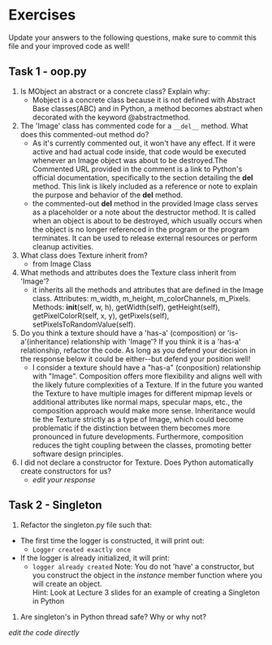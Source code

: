 # Exercises

Update your answers to the following questions, make sure to commit this file and your improved code as well!


## Task 1 - oop.py

1. Is MObject an abstract or a concrete class? Explain why:
	- Mobject is a concrete class because it is not defined with Abstract Base classes(ABC) and in Python, a method becomes abstract when decorated with the keyword @abstractmethod.
1. The 'Image' class has commented code for a `__del__` method. What does this commented-out method do?
	- As it's currently commented out, it won't have any effect. If it were active and had actual code inside, that code would be executed whenever an Image object was about to be destroyed.The Commented URL provided in the comment is a link to Python's official documentation, specifically to the section detailing the __del__ method. This link is likely included as a reference or note to explain the purpose and behavior of the __del__ method.
	- the commented-out __del__ method in the provided Image class serves as a placeholder or a note about the destructor method. It is called when an object is about to be destroyed, which usually occurs when the object is no longer referenced in the program or the program terminates. It can be used to release external resources or perform cleanup activities.
1. What class does Texture inherit from?
	- from Image Class
1. What methods and attributes does the Texture class inherit from 'Image'? 
	- it inherits all the methods and attributes that are defined in the Image class. Attributes: m_width, m_height, m_colorChannels, m_Pixels. Methods: __init__(self, w, h), getWidth(self), getHeight(self), getPixelColorR(self, x, y), getPixels(self), setPixelsToRandomValue(self).
1. Do you think a texture should have a 'has-a' (composition) or 'is-a'(inheritance) relationship with 'Image'? If you think it is a 'has-a' relationship, refactor the code. As long as you defend your decision in the response below it could be either--but defend your position well!
	- I consider a texture should have a "has-a" (conposition) relationship with "Image". Composition offers more flexibility and aligns well with the likely future complexities of a Texture. If in the future you wanted the Texture to have multiple images for different mipmap levels or additional attributes like normal maps, specular maps, etc., the composition approach would make more sense. Inheritance would tie the Texture strictly as a type of Image, which could become problematic if the distinction between them becomes more pronounced in future developments. Furthermore, composition reduces the tight coupling between the classes, promoting better software design principles.
1. I did not declare a constructor for Texture. Does Python automatically create constructors for us? 
	- *edit your response*

## Task 2 - Singleton

1. Refactor the singleton.py file such that:
  - The first time the logger is constructed, it will print out:
  	-  `Logger created exactly once`
  - If the logger is already initialized, it will print:
  	-  `logger already created`
Note: You do not 'have' a constructor, but you construct the object in the *instance* member function where you will create an object.  
Hint: Look at Lecture 3 slides for an example of creating a Singleton in Python

1. Are singleton's in Python thread safe? Why or why not?

*edit the code directly*  
  

